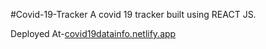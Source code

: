 #Covid-19-Tracker
A covid 19 tracker built using REACT JS.

Deployed At-[covid19datainfo.netlify.app](https://covid19datainfo.netlify.app/)
